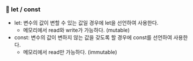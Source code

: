 ### __📄 let / const__

* let: 변수의 값이 변할 수 있는 값일 경우에 let을 선언하여 사용한다.
    * 메모리에서 read와 write가 가능하다. (mutable) 
* const: 변수의 값이 변하지 않는 값을 갖도록 할 경우에 const를 선언하여 사용한다.
    * 메모리에서 read만 가능하다. (immutable)
